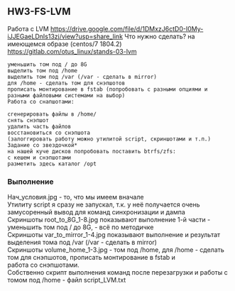 ## HW3-FS-LVM

Работа с LVM https://drive.google.com/file/d/1DMxzJ6ctD0-I0My-iJJEGaeLDnIs13zj/view?usp=share_link 
Что нужно сделать?
на имеющемся образе (centos/7 1804.2)
https://gitlab.com/otus_linux/stands-03-lvm

    уменьшить том под / до 8G
    выделить том под /home
    выделить том под /var (/var - сделать в mirror)
    для /home - сделать том для снэпшотов
    прописать монтирование в fstab (попробовать с разными опциями и разными файловыми системами на выбор)
    Работа со снапшотами:

    сгенерировать файлы в /home/
    снять снэпшот
    удалить часть файлов
    восстановиться со снэпшота
    (залоггировать работу можно утилитой script, скриншотами и т.п.)
    Задание со звездочкой*
    на нашей куче дисков попробовать поставить btrfs/zfs:
    с кешем и снэпшотами
    разметить здесь каталог /opt
	
### Выполнение  
Нач_условия.jpg - то, что мы имеем вначале  
Утилиту script я сразу не запускал, т.к. у неё получается очень замусоренный вывод для команд синхронизации и дампа  
Скриншоты root_to_8G_1-8.jpg показывают выполнение 1-й части - уменьшить том под / до 8G, - всё по методичке  
Скриншоты var_to_mirror_1-4.jpg показывают выполнение и результат выделения тома под /var (/var - сделать в mirror)  
Скриншоты volume_home_1-3.jpg - том под /home, для /home - сделать том для снэпшотов, прописать монтирование в fstab и  
работа со снэпшотами.  
Собственно скрипт выполнения команд после перезагрузки и работы с томом под /home - файл script_LVM.txt  
